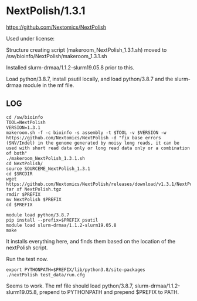 NextPolish/1.3.1
================

<https://github.com/Nextomics/NextPolish>

Used under license:


Structure creating script (makeroom_NextPolish_1.3.1.sh) moved to /sw/bioinfo/NextPolish/makeroom_1.3.1.sh

Installed slurm-drmaa/1.1.2-slurm19.05.8 prior to this.

Load python/3.8.7, install psutil locally, and load python/3.8.7 and the slurm-drmaa module in the mf file.


LOG
---

    cd /sw/bioinfo
    TOOL=NextPolish
    VERSION=1.3.1
    makeroom.sh -f -c bioinfo -s assembly -t $TOOL -v $VERSION -w https://github.com/Nextomics/NextPolish -d "fix base errors (SNV/Indel) in the genome generated by noisy long reads, it can be used with short read data only or long read data only or a combination of both"
    ./makeroom_NextPolish_1.3.1.sh 
    cd NextPolish/
    source SOURCEME_NextPolish_1.3.1 
    cd $SRCDIR
    wget https://github.com/Nextomics/NextPolish/releases/download/v1.3.1/NextPolish.tgz
    tar xf NextPolish.tgz 
    rmdir $PREFIX
    mv NextPolish $PREFIX
    cd $PREFIX

    module load python/3.8.7
    pip install --prefix=$PREFIX psutil
    module load slurm-drmaa/1.1.2-slurm19.05.8
    make

It installs everything here, and finds them based on the location of the nextPolish script.

Run the test now.

    export PYTHONPATH=$PREFIX/lib/python3.8/site-packages
    ./nextPolish test_data/run.cfg

Seems to work.  The mf file should load python/3.8.7, slurm-drmaa/1.1.2-slurm19.05.8, prepend to PYTHONPATH and prepend $PREFIX to PATH.
